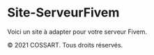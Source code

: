# Site-ServeurFivem
Voici un site à adapter pour votre serveur Fivem.

© 2021 COSSART. Tous droits réservés.
